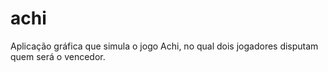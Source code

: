# achi
Aplicação gráfica que simula o jogo Achi, no qual dois jogadores disputam quem será o vencedor.
